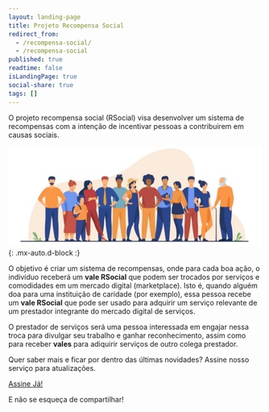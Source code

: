 ```yaml
---
layout: landing-page
title: Projeto Recompensa Social
redirect_from:
  - /recompensa-social/
  - /recompensa-social
published: true
readtime: false
isLandingPage: true
social-share: true
tags: []
---
```


O projeto recompensa social (RSocial) visa desenvolver um sistema de recompensas com a intenção de incentivar pessoas a contribuirem em causas sociais.

![oops](/assets/img/Success-3-scaled.jpg){: .mx-auto.d-block :}

O objetivo é criar um sistema de recompensas, onde para cada boa ação, o indivíduo receberá um **vale RSocial** que podem ser trocados por serviços e comodidades em um mercado digital (marketplace). Isto é, quando alguém doa para uma instituição de caridade (por exemplo), essa pessoa recebe um **vale RSocial** que pode ser usado para adquirir um serviço relevante de um prestador integrante do mercado digital de serviços.

O prestador de serviços será uma pessoa interessada em engajar nessa troca para divulgar seu trabalho e ganhar reconhecimento, assim como para receber **vales** para adiquirir serviços de outro colega prestador.

Quer saber mais e ficar por dentro das últimas novidades? Assine nosso serviço para atualizações.

<a href="https://share.hsforms.com/1rNBBmtW4QkmwWVbKvaD0Zgd03w0" target="_blank">Assine Já!</a>

E não se esqueça de compartilhar!
